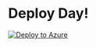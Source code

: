 # Deploy Day!

[![Deploy to Azure](https://aka.ms/deploytoazurebutton)](https://raw.githubusercontent.com/Thor-DraperJr/SupplementalResources/main/Assets/AzureLabs/Day1/azuredeploy.json)
